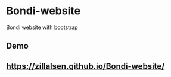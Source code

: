 # Bondi-website
Bondi website with bootstrap
## Demo 
## https://zillalsen.github.io/Bondi-website/
